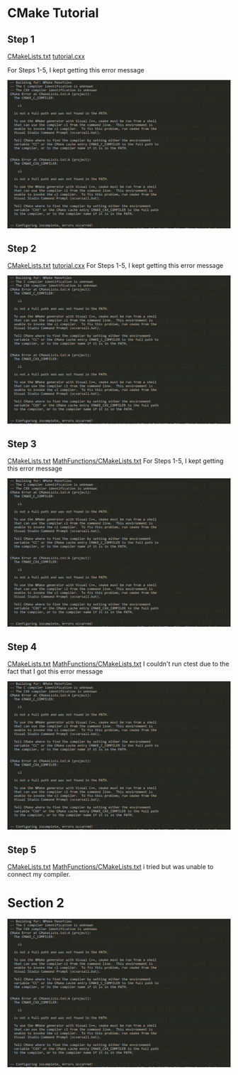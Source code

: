 # CMake Tutorial
## Step 1

[CMakeLists.txt](https://github.com/VictoriaSavage526/Lab05/blob/main/Step1/CMakeLists.txt)
[tutorial.cxx](https://github.com/VictoriaSavage526/Lab05/blob/main/Step1/tutorial.cxx)

For Steps 1-5, I kept getting this error message

![Error Message](https://github.com/VictoriaSavage526/Lab05/blob/main/ErrorMessage.PNG)

## Step 2
[CMakeLists.txt](https://github.com/VictoriaSavage526/Lab05/blob/main/Step2/CMakeLists.txt)
[tutorial.cxx](https://github.com/VictoriaSavage526/Lab05/blob/main/Step2/tutorial.cxx)
For Steps 1-5, I kept getting this error message

![Error Message](https://github.com/VictoriaSavage526/Lab05/blob/main/ErrorMessage.PNG)

## Step 3
[CMakeLists.txt](https://github.com/VictoriaSavage526/Lab05/blob/main/Step3/CMakeLists.txt)
[MathFunctions/CMakeLists.txt](https://github.com/VictoriaSavage526/Lab05/blob/main/Step3/MathFunctions/CMakeLists.txt)
For Steps 1-5, I kept getting this error message

![Error Message](https://github.com/VictoriaSavage526/Lab05/blob/main/ErrorMessage.PNG)

## Step 4
[CMakeLists.txt](https://github.com/VictoriaSavage526/Lab05/blob/main/Step4/CMakeLists.txt)
[MathFunctions/CMakeLists.txt](https://github.com/VictoriaSavage526/Lab05/blob/main/Step4/MathFunctions/CMakeLists.txt)
I couldn't run ctest due to the fact that I got this error message

![Error Message](https://github.com/VictoriaSavage526/Lab05/blob/main/ErrorMessage.PNG)

## Step 5
[CMakeLists.txt](https://github.com/VictoriaSavage526/Lab05/blob/main/Step5/CMakeLists.txt)
[MathFunctions/CMakeLists.txt](https://github.com/VictoriaSavage526/Lab05/blob/main/Step5/MathFunctions/CMakeLists.txt)
i tried but was unable to connect my compiler.

# Section 2


![Error Message](https://github.com/VictoriaSavage526/Lab05/blob/main/ErrorMessage.PNG)
